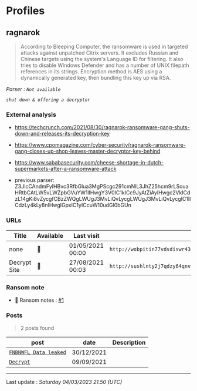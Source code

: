# Profiles

## **ragnarok**

> According to Bleeping Computer, the ransomware is used in targeted attacks against unpatched Citrix servers. It excludes Russian and Chinese targets using the system's Language ID for filtering. It also tries to disable Windows Defender and has a number of UNIX filepath references in its strings. Encryption method is AES using a dynamically generated key, then bundling this key up via RSA.

_Parser : `Not available`_

_`shut down & offering a decryptor`_

### External analysis
- https://techcrunch.com/2021/08/30/ragnarok-ransomware-gang-shuts-down-and-releases-its-decryption-key

- https://www.cpomagazine.com/cyber-security/ragnarok-ransomware-gang-closes-up-shop-leaves-master-decryptor-key-behind

- https://www.sababasecurity.com/cheese-shortage-in-dutch-supermarkets-after-a-ransomware-attack

- previous parser: Z3JlcCAndmFyIHBvc3RfbGlua3MgPScgc291cmNlL3JhZ25hcm9rLSouaHRtbCAtLW5vLWZpbGVuYW1lIHwgY3V0IC1kICc9JyAtZiAyIHwgc2VkICdzL14gKi8vZycgfCBzZWQgLWUgJ3MvLiQvLycgLWUgJ3MvLiQvLycgIC1lICdzLy4kLy8nIHwgIGpxIC1yICcuW10udGl0bGUn

### URLs
| Title | Available | Last visit | fqdn | Screenshot 
|---|---|---|---|---|
| none | 🔴 | 01/05/2021 00:00 | `http://wobpitin77vdsdiswr43duntv6eqw4rvphedutpaxycjdie6gg3binad.onion` | ❌ | 
| Decrypt Site | 🔴 | 27/08/2021 00:03 | `http://sushlnty2j7qdzy64qnvyb6ajkwg7resd3p6agc2widnawodtcedgjid.onion` | ❌ | 


### Ransom note
* 📝 Ransom notes :  <a href="/ransomware_notes/ragnarok/ragnarok.txt" target=_blank>#1</a> 

### Posts

> 2 posts found

| post | date | Description
|---|---|---|
| [`FNBNWFL Data leaked`](https://google.com/search?q=FNBNWFL+Data+leaked) | 30/12/2021 |   |
| [`Decrypt`](https://google.com/search?q=Decrypt) | 09/09/2021 |   |

 --- 


Last update : _Saturday 04/03/2023 21.50 (UTC)_
